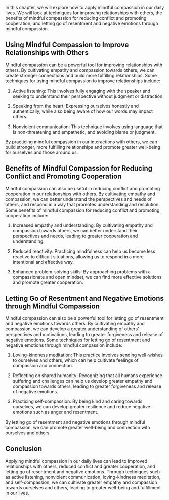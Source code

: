 
In this chapter, we will explore how to apply mindful compassion in our daily lives. We will look at techniques for improving relationships with others, the benefits of mindful compassion for reducing conflict and promoting cooperation, and letting go of resentment and negative emotions through mindful compassion.

Using Mindful Compassion to Improve Relationships with Others
-------------------------------------------------------------

Mindful compassion can be a powerful tool for improving relationships with others. By cultivating empathy and compassion towards others, we can create stronger connections and build more fulfilling relationships. Some techniques for using mindful compassion to improve relationships include:

1. Active listening: This involves fully engaging with the speaker and seeking to understand their perspective without judgment or distraction.

2. Speaking from the heart: Expressing ourselves honestly and authentically, while also being aware of how our words may impact others.

3. Nonviolent communication: This technique involves using language that is non-threatening and empathetic, and avoiding blame or judgment.

By practicing mindful compassion in our interactions with others, we can build stronger, more fulfilling relationships and promote greater well-being for ourselves and those around us.

Benefits of Mindful Compassion for Reducing Conflict and Promoting Cooperation
------------------------------------------------------------------------------

Mindful compassion can also be useful in reducing conflict and promoting cooperation in our relationships with others. By cultivating empathy and compassion, we can better understand the perspectives and needs of others, and respond in a way that promotes understanding and resolution. Some benefits of mindful compassion for reducing conflict and promoting cooperation include:

1. Increased empathy and understanding: By cultivating empathy and compassion towards others, we can better understand their perspectives and needs, leading to greater cooperation and understanding.

2. Reduced reactivity: Practicing mindfulness can help us become less reactive to difficult situations, allowing us to respond in a more intentional and effective way.

3. Enhanced problem-solving skills: By approaching problems with a compassionate and open mindset, we can find more effective solutions and promote greater cooperation.

Letting Go of Resentment and Negative Emotions through Mindful Compassion
-------------------------------------------------------------------------

Mindful compassion can also be a powerful tool for letting go of resentment and negative emotions towards others. By cultivating empathy and compassion, we can develop a greater understanding of others' perspectives and motivations, leading to greater forgiveness and release of negative emotions. Some techniques for letting go of resentment and negative emotions through mindful compassion include:

1. Loving-kindness meditation: This practice involves sending well-wishes to ourselves and others, which can help cultivate feelings of compassion and connection.

2. Reflecting on shared humanity: Recognizing that all humans experience suffering and challenges can help us develop greater empathy and compassion towards others, leading to greater forgiveness and release of negative emotions.

3. Practicing self-compassion: By being kind and caring towards ourselves, we can develop greater resilience and reduce negative emotions such as anger and resentment.

By letting go of resentment and negative emotions through mindful compassion, we can promote greater well-being and connection with ourselves and others.

Conclusion
----------

Applying mindful compassion in our daily lives can lead to improved relationships with others, reduced conflict and greater cooperation, and letting go of resentment and negative emotions. Through techniques such as active listening, nonviolent communication, loving-kindness meditation, and self-compassion, we can cultivate greater empathy and compassion towards ourselves and others, leading to greater well-being and fulfillment in our lives.
